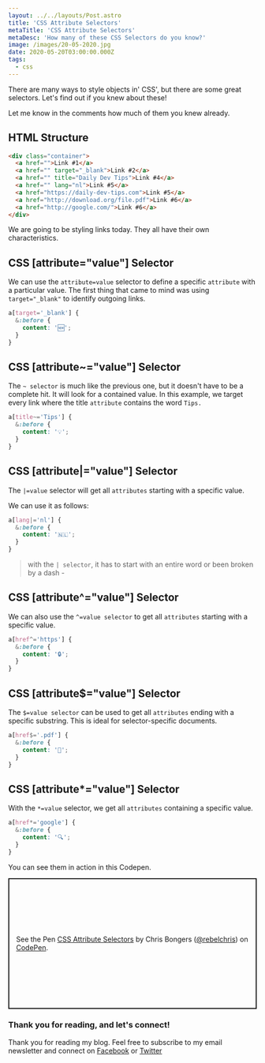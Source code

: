 ```yaml
---
layout: ../../layouts/Post.astro
title: 'CSS Attribute Selectors'
metaTitle: 'CSS Attribute Selectors'
metaDesc: 'How many of these CSS Selectors do you know?'
image: /images/20-05-2020.jpg
date: 2020-05-20T03:00:00.000Z
tags:
  - css
---
```


There are many ways to style objects in' CSS', but there are some great selectors.
Let's find out if you knew about these!

Let me know in the comments how much of them you knew already.

## HTML Structure

```html
<div class="container">
  <a href="">Link #1</a>
  <a href="" target="_blank">Link #2</a>
  <a href="" title="Daily Dev Tips">Link #4</a>
  <a href="" lang="nl">Link #5</a>
  <a href="https://daily-dev-tips.com">Link #5</a>
  <a href="http://download.org/file.pdf">Link #6</a>
  <a href="http://google.com/">Link #6</a>
</div>
```

We are going to be styling links today. They all have their own characteristics.

## CSS [attribute="value"] Selector

We can use the `attribute=value` selector to define a specific `attribute` with a particular value.
The first thing that came to mind was using `target="_blank"` to identify outgoing links.

```css
a[target='_blank'] {
  &:before {
    content: '🆕';
  }
}
```

## CSS [attribute~="value"] Selector

The `~ selector` is much like the previous one, but it doesn't have to be a complete hit. It will look for a contained value.
In this example, we target every link where the title `attribute` contains the word `Tips.`

```css
a[title~='Tips'] {
  &:before {
    content: '💡';
  }
}
```

## CSS [attribute|="value"] Selector

The `|=value` selector will get all `attributes` starting with a specific value.

We can use it as follows:

```css
a[lang|='nl'] {
  &:before {
    content: '🇳🇱';
  }
}
```

> with the `| selector`, it has to start with an entire word or been broken by a dash -

## CSS [attribute^="value"] Selector

We can also use the `^=value selector` to get all `attributes` starting with a specific value.

```css
a[href^='https'] {
  &:before {
    content: '🔒';
  }
}
```

## CSS [attribute$="value"] Selector

The `$=value selector` can be used to get all `attributes` ending with a specific substring. This is ideal for selector-specific documents.

```css
a[href$='.pdf'] {
  &:before {
    content: '📑';
  }
}
```

## CSS [attribute*="value"] Selector

With the `*=value` selector, we get all `attributes` containing a specific value.

```css
a[href*='google'] {
  &:before {
    content: '🔍';
  }
}
```

You can see them in action in this Codepen.

<p class="codepen" data-height="265" data-theme-id="dark" data-default-tab="result" data-user="rebelchris" data-slug-hash="bGVQgPg" style="height: 265px; box-sizing: border-box; display: flex; align-items: center; justify-content: center; border: 2px solid; margin: 1em 0; padding: 1em;" data-pen-title="CSS Attribute Selectors">
  <span>See the Pen <a href="https://codepen.io/rebelchris/pen/bGVQgPg">
  CSS Attribute Selectors</a> by Chris Bongers (<a href="https://codepen.io/rebelchris">@rebelchris</a>)
  on <a href="https://codepen.io">CodePen</a>.</span>
</p>
<script async src="https://static.codepen.io/assets/embed/ei.js"></script>

### Thank you for reading, and let's connect!

Thank you for reading my blog. Feel free to subscribe to my email newsletter and connect on [Facebook](https://www.facebook.com/DailyDevTipsBlog) or [Twitter](https://twitter.com/DailyDevTips1)
